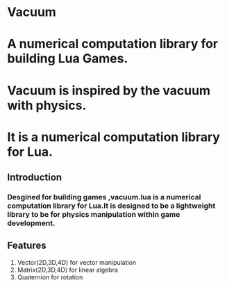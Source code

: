 # Vacuum
# A numerical computation library for building Lua Games.

# Vacuum is inspired by the vacuum with physics. 
# It is a numerical computation library for Lua. 

## Introduction
### Desgined for building games ,vacuum.lua is a numerical computation library for Lua.It is designed to be a lightweight library to be  for physics manipulation within game development.


## Features
1) Vector(2D,3D,4D) for vector manipulation
2) Matrix(2D,3D,4D) for linear algebra
3) Quaternion for rotation

